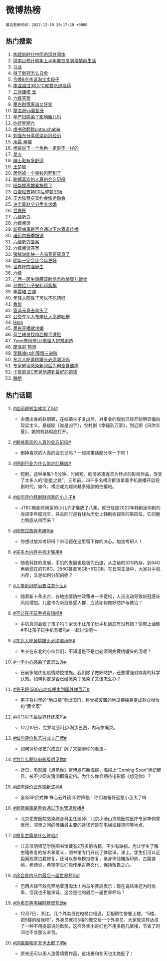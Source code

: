 # 微博热榜

`最后更新时间：2022-12-10 20:17:20 +0800`

## 热门搜索

1. [构建新时代中阿命运共同体](https://m.weibo.cn/search?containerid=100103type%3D1%26t%3D10%26q%3D%23%E6%9E%84%E5%BB%BA%E6%96%B0%E6%97%B6%E4%BB%A3%E4%B8%AD%E9%98%BF%E5%91%BD%E8%BF%90%E5%85%B1%E5%90%8C%E4%BD%93%23&stream_entry_id=51&isnewpage=1&extparam=seat%3D1%26c_type%3D51%26filter_type%3Drealtimehot%26cate%3D10103%26dgr%3D0%26pos%3D0%26display_time%3D1670674639%26pre_seqid%3D167067463910900424231&luicode=10000011&lfid=106003type%253D25%2526t%253D3%2526disable_hot%253D1%2526filter_type%253Drealtimehot)
1. [钟南山预计明年上半年能恢复到疫情前生活](https://m.weibo.cn/search?containerid=100103type%3D1%26t%3D10%26q%3D%23%E9%92%9F%E5%8D%97%E5%B1%B1%E9%A2%84%E8%AE%A1%E6%98%8E%E5%B9%B4%E4%B8%8A%E5%8D%8A%E5%B9%B4%E8%83%BD%E6%81%A2%E5%A4%8D%E5%88%B0%E7%96%AB%E6%83%85%E5%89%8D%E7%94%9F%E6%B4%BB%23&stream_entry_id=31&isnewpage=1&extparam=seat%3D1%26c_type%3D31%26filter_type%3Drealtimehot%26cate%3D5001%26dgr%3D0%26lcate%3D5001%26pos%3D0%26q%3D%2523%25E9%2592%259F%25E5%258D%2597%25E5%25B1%25B1%25E9%25A2%2584%25E8%25AE%25A1%25E6%2598%258E%25E5%25B9%25B4%25E4%25B8%258A%25E5%258D%258A%25E5%25B9%25B4%25E8%2583%25BD%25E6%2581%25A2%25E5%25A4%258D%25E5%2588%25B0%25E7%2596%25AB%25E6%2583%2585%25E5%2589%258D%25E7%2594%259F%25E6%25B4%25BB%2523%26realpos%3D1%26flag%3D1%26band_rank%3D1%26display_time%3D1670674639%26pre_seqid%3D167067463910900424231&luicode=10000011&lfid=106003type%253D25%2526t%253D3%2526disable_hot%253D1%2526filter_type%253Drealtimehot)
1. [马龙](https://m.weibo.cn/search?containerid=100103type%3D1%26t%3D10%26q%3D%E9%A9%AC%E9%BE%99&stream_entry_id=31&isnewpage=1&extparam=seat%3D1%26c_type%3D31%26filter_type%3Drealtimehot%26cate%3D5001%26dgr%3D0%26lcate%3D5001%26pos%3D1%26q%3D%25E9%25A9%25AC%25E9%25BE%2599%26realpos%3D2%26flag%3D1%26band_rank%3D2%26display_time%3D1670674639%26pre_seqid%3D167067463910900424231&luicode=10000011&lfid=106003type%253D25%2526t%253D3%2526disable_hot%253D1%2526filter_type%253Drealtimehot)
1. [得了新冠怎么自愈](https://m.weibo.cn/search?containerid=100103type%3D1%26t%3D10%26q%3D%23%E5%BE%97%E4%BA%86%E6%96%B0%E5%86%A0%E6%80%8E%E4%B9%88%E8%87%AA%E6%84%88%23&stream_entry_id=31&isnewpage=1&extparam=seat%3D1%26c_type%3D31%26filter_type%3Drealtimehot%26cate%3D5001%26dgr%3D0%26lcate%3D5001%26pos%3D2%26q%3D%2523%25E5%25BE%2597%25E4%25BA%2586%25E6%2596%25B0%25E5%2586%25A0%25E6%2580%258E%25E4%25B9%2588%25E8%2587%25AA%25E6%2584%2588%2523%26realpos%3D3%26flag%3D0%26band_rank%3D3%26display_time%3D1670674639%26pre_seqid%3D167067463910900424231&luicode=10000011&lfid=106003type%253D25%2526t%253D3%2526disable_hot%253D1%2526filter_type%253Drealtimehot)
1. [今晚8点李诞淘宝卖段子](https://m.weibo.cn/search?containerid=100103type%3D1%26t%3D10%26q%3D%23%E4%BB%8A%E6%99%9A8%E7%82%B9%E6%9D%8E%E8%AF%9E%E6%B7%98%E5%AE%9D%E5%8D%96%E6%AE%B5%E5%AD%90%23&stream_entry_id=31&isnewpage=1&extparam=seat%3D1%26c_type%3D31%26filter_type%3Drealtimehot%26cate%3D5001%26lcate%3D5001%26pos%3D3%26topic_ad%3D1%26q%3D%2523%25E4%25BB%258A%25E6%2599%259A8%25E7%2582%25B9%25E6%259D%258E%25E8%25AF%259E%25E6%25B7%2598%25E5%25AE%259D%25E5%258D%2596%25E6%25AE%25B5%25E5%25AD%2590%2523%26dgr%3D0%26band_rank%3D4%26adid%3D174552%26display_time%3D1670674639%26pre_seqid%3D167067463910900424231&luicode=10000011&lfid=106003type%253D25%2526t%253D3%2526disable_hot%253D1%2526filter_type%253Drealtimehot)
1. [体温超过38.5℃就要吃退烧药](https://m.weibo.cn/search?containerid=100103type%3D1%26t%3D10%26q%3D%23%E4%BD%93%E6%B8%A9%E8%B6%85%E8%BF%8738.5%E2%84%83%E5%B0%B1%E8%A6%81%E5%90%83%E9%80%80%E7%83%A7%E8%8D%AF%23&stream_entry_id=31&isnewpage=1&extparam=seat%3D1%26c_type%3D31%26filter_type%3Drealtimehot%26cate%3D5001%26dgr%3D0%26lcate%3D5001%26pos%3D4%26q%3D%2523%25E4%25BD%2593%25E6%25B8%25A9%25E8%25B6%2585%25E8%25BF%258738.5%25E2%2584%2583%25E5%25B0%25B1%25E8%25A6%2581%25E5%2590%2583%25E9%2580%2580%25E7%2583%25A7%25E8%258D%25AF%2523%26realpos%3D4%26flag%3D2%26band_rank%3D4%26display_time%3D1670674639%26pre_seqid%3D167067463910900424231&luicode=10000011&lfid=106003type%253D25%2526t%253D3%2526disable_hot%253D1%2526filter_type%253Drealtimehot)
1. [三体建模 丑](https://m.weibo.cn/search?containerid=100103type%3D1%26t%3D10%26q%3D%E4%B8%89%E4%BD%93%E5%BB%BA%E6%A8%A1+%E4%B8%91&stream_entry_id=31&isnewpage=1&extparam=seat%3D1%26c_type%3D31%26filter_type%3Drealtimehot%26cate%3D5001%26dgr%3D0%26lcate%3D5001%26pos%3D5%26q%3D%25E4%25B8%2589%25E4%25BD%2593%25E5%25BB%25BA%25E6%25A8%25A1%2520%25E4%25B8%2591%26realpos%3D5%26flag%3D2%26band_rank%3D5%26display_time%3D1670674639%26pre_seqid%3D167067463910900424231&luicode=10000011&lfid=106003type%253D25%2526t%253D3%2526disable_hot%253D1%2526filter_type%253Drealtimehot)
1. [六级答案](https://m.weibo.cn/search?containerid=100103type%3D1%26t%3D10%26q%3D%23%E5%85%AD%E7%BA%A7%E7%AD%94%E6%A1%88%23&stream_entry_id=31&isnewpage=1&extparam=seat%3D1%26c_type%3D31%26filter_type%3Drealtimehot%26cate%3D5001%26dgr%3D0%26lcate%3D5001%26pos%3D6%26q%3D%2523%25E5%2585%25AD%25E7%25BA%25A7%25E7%25AD%2594%25E6%25A1%2588%2523%26realpos%3D6%26flag%3D0%26band_rank%3D6%26display_time%3D1670674639%26pre_seqid%3D167067463910900424231&luicode=10000011&lfid=106003type%253D25%2526t%253D3%2526disable_hot%253D1%2526filter_type%253Drealtimehot)
1. [墨白剧情离谱又好笑](https://m.weibo.cn/search?containerid=100103type%3D1%26t%3D10%26q%3D%23%E5%A2%A8%E7%99%BD%E5%89%A7%E6%83%85%E7%A6%BB%E8%B0%B1%E5%8F%88%E5%A5%BD%E7%AC%91%23&stream_entry_id=31&isnewpage=1&extparam=seat%3D1%26c_type%3D31%26filter_type%3Drealtimehot%26cate%3D5001%26lcate%3D5001%26pos%3D7%26q%3D%2523%25E5%25A2%25A8%25E7%2599%25BD%25E5%2589%25A7%25E6%2583%2585%25E7%25A6%25BB%25E8%25B0%25B1%25E5%258F%2588%25E5%25A5%25BD%25E7%25AC%2591%2523%26dgr%3D0%26band_rank%3D7%26adid%3D174661%26display_time%3D1670674639%26pre_seqid%3D167067463910900424231&luicode=10000011&lfid=106003type%253D25%2526t%253D3%2526disable_hot%253D1%2526filter_type%253Drealtimehot)
1. [摩洛哥vs葡萄牙](https://m.weibo.cn/search?containerid=100103type%3D1%26t%3D10%26q%3D%23%E6%91%A9%E6%B4%9B%E5%93%A5vs%E8%91%A1%E8%90%84%E7%89%99%23&stream_entry_id=31&isnewpage=1&extparam=seat%3D1%26c_type%3D31%26filter_type%3Drealtimehot%26cate%3D5001%26dgr%3D0%26lcate%3D5001%26pos%3D8%26q%3D%2523%25E6%2591%25A9%25E6%25B4%259B%25E5%2593%25A5vs%25E8%2591%25A1%25E8%2590%2584%25E7%2589%2599%2523%26realpos%3D7%26flag%3D0%26band_rank%3D7%26display_time%3D1670674639%26pre_seqid%3D167067463910900424231&luicode=10000011&lfid=106003type%253D25%2526t%253D3%2526disable_hot%253D1%2526filter_type%253Drealtimehot)
1. [孕产妇感染了影响胎儿吗](https://m.weibo.cn/search?containerid=100103type%3D1%26t%3D10%26q%3D%23%E5%AD%95%E4%BA%A7%E5%A6%87%E6%84%9F%E6%9F%93%E4%BA%86%E5%BD%B1%E5%93%8D%E8%83%8E%E5%84%BF%E5%90%97%23&stream_entry_id=31&isnewpage=1&extparam=seat%3D1%26c_type%3D31%26filter_type%3Drealtimehot%26cate%3D5001%26dgr%3D0%26lcate%3D5001%26pos%3D9%26q%3D%2523%25E5%25AD%2595%25E4%25BA%25A7%25E5%25A6%2587%25E6%2584%259F%25E6%259F%2593%25E4%25BA%2586%25E5%25BD%25B1%25E5%2593%258D%25E8%2583%258E%25E5%2584%25BF%25E5%2590%2597%2523%26realpos%3D8%26flag%3D0%26band_rank%3D8%26display_time%3D1670674639%26pre_seqid%3D167067463910900424231&luicode=10000011&lfid=106003type%253D25%2526t%253D3%2526disable_hot%253D1%2526filter_type%253Drealtimehot)
1. [你好星期六](https://m.weibo.cn/search?containerid=100103type%3D1%26t%3D10%26q%3D%E4%BD%A0%E5%A5%BD%E6%98%9F%E6%9C%9F%E5%85%AD&stream_entry_id=31&isnewpage=1&extparam=seat%3D1%26c_type%3D31%26filter_type%3Drealtimehot%26cate%3D5001%26dgr%3D0%26lcate%3D5001%26pos%3D10%26q%3D%25E4%25BD%25A0%25E5%25A5%25BD%25E6%2598%259F%25E6%259C%259F%25E5%2585%25AD%26realpos%3D9%26flag%3D1%26band_rank%3D9%26display_time%3D1670674639%26pre_seqid%3D167067463910900424231&luicode=10000011&lfid=106003type%253D25%2526t%253D3%2526disable_hot%253D1%2526filter_type%253Drealtimehot)
1. [虞书欣翻跳untouchable](https://m.weibo.cn/search?containerid=100103type%3D1%26t%3D10%26q%3D%23%E8%99%9E%E4%B9%A6%E6%AC%A3%E7%BF%BB%E8%B7%B3untouchable%23&stream_entry_id=31&isnewpage=1&extparam=seat%3D1%26c_type%3D31%26filter_type%3Drealtimehot%26cate%3D5001%26dgr%3D0%26lcate%3D5001%26pos%3D11%26q%3D%2523%25E8%2599%259E%25E4%25B9%25A6%25E6%25AC%25A3%25E7%25BF%25BB%25E8%25B7%25B3untouchable%2523%26realpos%3D10%26flag%3D1%26band_rank%3D10%26display_time%3D1670674639%26pre_seqid%3D167067463910900424231&luicode=10000011&lfid=106003type%253D25%2526t%253D3%2526disable_hot%253D1%2526filter_type%253Drealtimehot)
1. [刘强东分享感染新冠经历](https://m.weibo.cn/search?containerid=100103type%3D1%26t%3D10%26q%3D%23%E5%88%98%E5%BC%BA%E4%B8%9C%E5%88%86%E4%BA%AB%E6%84%9F%E6%9F%93%E6%96%B0%E5%86%A0%E7%BB%8F%E5%8E%86%23&stream_entry_id=31&isnewpage=1&extparam=seat%3D1%26c_type%3D31%26filter_type%3Drealtimehot%26cate%3D5001%26dgr%3D0%26lcate%3D5001%26pos%3D12%26q%3D%2523%25E5%2588%2598%25E5%25BC%25BA%25E4%25B8%259C%25E5%2588%2586%25E4%25BA%25AB%25E6%2584%259F%25E6%259F%2593%25E6%2596%25B0%25E5%2586%25A0%25E7%25BB%258F%25E5%258E%2586%2523%26realpos%3D11%26flag%3D2%26band_rank%3D11%26display_time%3D1670674639%26pre_seqid%3D167067463910900424231&luicode=10000011&lfid=106003type%253D25%2526t%253D3%2526disable_hot%253D1%2526filter_type%253Drealtimehot)
1. [余霜 黑裙](https://m.weibo.cn/search?containerid=100103type%3D1%26t%3D10%26q%3D%E4%BD%99%E9%9C%9C+%E9%BB%91%E8%A3%99&stream_entry_id=31&isnewpage=1&extparam=seat%3D1%26c_type%3D31%26filter_type%3Drealtimehot%26cate%3D5001%26dgr%3D0%26lcate%3D5001%26pos%3D13%26q%3D%25E4%25BD%2599%25E9%259C%259C%2520%25E9%25BB%2591%25E8%25A3%2599%26realpos%3D12%26flag%3D1%26band_rank%3D12%26display_time%3D1670674639%26pre_seqid%3D167067463910900424231&luicode=10000011&lfid=106003type%253D25%2526t%253D3%2526disable_hot%253D1%2526filter_type%253Drealtimehot)
1. [杨幂说下一个角色一定是不一样的](https://m.weibo.cn/search?containerid=100103type%3D1%26t%3D10%26q%3D%23%E6%9D%A8%E5%B9%82%E8%AF%B4%E4%B8%8B%E4%B8%80%E4%B8%AA%E8%A7%92%E8%89%B2%E4%B8%80%E5%AE%9A%E6%98%AF%E4%B8%8D%E4%B8%80%E6%A0%B7%E7%9A%84%23&stream_entry_id=31&isnewpage=1&extparam=seat%3D1%26c_type%3D31%26filter_type%3Drealtimehot%26cate%3D5001%26dgr%3D0%26lcate%3D5001%26pos%3D14%26q%3D%2523%25E6%259D%25A8%25E5%25B9%2582%25E8%25AF%25B4%25E4%25B8%258B%25E4%25B8%2580%25E4%25B8%25AA%25E8%25A7%2592%25E8%2589%25B2%25E4%25B8%2580%25E5%25AE%259A%25E6%2598%25AF%25E4%25B8%258D%25E4%25B8%2580%25E6%25A0%25B7%25E7%259A%2584%2523%26realpos%3D13%26flag%3D1%26band_rank%3D13%26display_time%3D1670674639%26pre_seqid%3D167067463910900424231&luicode=10000011&lfid=106003type%253D25%2526t%253D3%2526disable_hot%253D1%2526filter_type%253Drealtimehot)
1. [星火](https://m.weibo.cn/search?containerid=100103type%3D1%26t%3D10%26q%3D%E6%98%9F%E7%81%AB&stream_entry_id=31&isnewpage=1&extparam=seat%3D1%26c_type%3D31%26filter_type%3Drealtimehot%26cate%3D5001%26dgr%3D0%26lcate%3D5001%26pos%3D15%26q%3D%25E6%2598%259F%25E7%2581%25AB%26realpos%3D14%26flag%3D1%26band_rank%3D14%26display_time%3D1670674639%26pre_seqid%3D167067463910900424231&luicode=10000011&lfid=106003type%253D25%2526t%253D3%2526disable_hot%253D1%2526filter_type%253Drealtimehot)
1. [绅士鞋有多舒适](https://m.weibo.cn/search?containerid=100103type%3D1%26t%3D10%26q%3D%23%E7%BB%85%E5%A3%AB%E9%9E%8B%E6%9C%89%E5%A4%9A%E8%88%92%E9%80%82%23&stream_entry_id=31&isnewpage=1&extparam=seat%3D1%26c_type%3D31%26filter_type%3Drealtimehot%26cate%3D5001%26dgr%3D0%26lcate%3D5001%26pos%3D16%26q%3D%2523%25E7%25BB%2585%25E5%25A3%25AB%25E9%259E%258B%25E6%259C%2589%25E5%25A4%259A%25E8%2588%2592%25E9%2580%2582%2523%26realpos%3D15%26flag%3D0%26band_rank%3D15%26adid%3D174702%26display_time%3D1670674639%26pre_seqid%3D167067463910900424231&luicode=10000011&lfid=106003type%253D25%2526t%253D3%2526disable_hot%253D1%2526filter_type%253Drealtimehot)
1. [王楚钦](https://m.weibo.cn/search?containerid=100103type%3D1%26t%3D10%26q%3D%E7%8E%8B%E6%A5%9A%E9%92%A6&stream_entry_id=31&isnewpage=1&extparam=seat%3D1%26c_type%3D31%26filter_type%3Drealtimehot%26cate%3D5001%26dgr%3D0%26lcate%3D5001%26pos%3D17%26q%3D%25E7%258E%258B%25E6%25A5%259A%25E9%2592%25A6%26realpos%3D16%26flag%3D1%26band_rank%3D16%26display_time%3D1670674639%26pre_seqid%3D167067463910900424231&luicode=10000011&lfid=106003type%253D25%2526t%253D3%2526disable_hot%253D1%2526filter_type%253Drealtimehot)
1. [居然被一个零钱包吓到了](https://m.weibo.cn/search?containerid=100103type%3D1%26t%3D10%26q%3D%23%E5%B1%85%E7%84%B6%E8%A2%AB%E4%B8%80%E4%B8%AA%E9%9B%B6%E9%92%B1%E5%8C%85%E5%90%93%E5%88%B0%E4%BA%86%23&stream_entry_id=31&isnewpage=1&extparam=seat%3D1%26c_type%3D31%26filter_type%3Drealtimehot%26cate%3D5001%26dgr%3D0%26lcate%3D5001%26pos%3D18%26q%3D%2523%25E5%25B1%2585%25E7%2584%25B6%25E8%25A2%25AB%25E4%25B8%2580%25E4%25B8%25AA%25E9%259B%25B6%25E9%2592%25B1%25E5%258C%2585%25E5%2590%2593%25E5%2588%25B0%25E4%25BA%2586%2523%26realpos%3D17%26flag%3D1%26band_rank%3D17%26display_time%3D1670674639%26pre_seqid%3D167067463910900424231&luicode=10000011&lfid=106003type%253D25%2526t%253D3%2526disable_hot%253D1%2526filter_type%253Drealtimehot)
1. [删掉喜欢的人真的会忘记吗](https://m.weibo.cn/search?containerid=100103type%3D1%26t%3D10%26q%3D%23%E5%88%A0%E6%8E%89%E5%96%9C%E6%AC%A2%E7%9A%84%E4%BA%BA%E7%9C%9F%E7%9A%84%E4%BC%9A%E5%BF%98%E8%AE%B0%E5%90%97%23&stream_entry_id=31&isnewpage=1&extparam=seat%3D1%26c_type%3D31%26filter_type%3Drealtimehot%26cate%3D5001%26dgr%3D0%26lcate%3D5001%26pos%3D19%26q%3D%2523%25E5%2588%25A0%25E6%258E%2589%25E5%2596%259C%25E6%25AC%25A2%25E7%259A%2584%25E4%25BA%25BA%25E7%259C%259F%25E7%259A%2584%25E4%25BC%259A%25E5%25BF%2598%25E8%25AE%25B0%25E5%2590%2597%2523%26realpos%3D18%26flag%3D0%26band_rank%3D18%26display_time%3D1670674639%26pre_seqid%3D167067463910900424231&luicode=10000011&lfid=106003type%253D25%2526t%253D3%2526disable_hot%253D1%2526filter_type%253Drealtimehot)
1. [阳华提离婚秦施慌了](https://m.weibo.cn/search?containerid=100103type%3D1%26t%3D10%26q%3D%23%E9%98%B3%E5%8D%8E%E6%8F%90%E7%A6%BB%E5%A9%9A%E7%A7%A6%E6%96%BD%E6%85%8C%E4%BA%86%23&stream_entry_id=31&isnewpage=1&extparam=seat%3D1%26c_type%3D31%26filter_type%3Drealtimehot%26cate%3D5001%26dgr%3D0%26lcate%3D5001%26pos%3D20%26q%3D%2523%25E9%2598%25B3%25E5%258D%258E%25E6%258F%2590%25E7%25A6%25BB%25E5%25A9%259A%25E7%25A7%25A6%25E6%2596%25BD%25E6%2585%258C%25E4%25BA%2586%2523%26realpos%3D19%26flag%3D1%26band_rank%3D19%26display_time%3D1670674639%26pre_seqid%3D167067463910900424231&luicode=10000011&lfid=106003type%253D25%2526t%253D3%2526disable_hot%253D1%2526filter_type%253Drealtimehot)
1. [白岩松支持00后整顿职场](https://m.weibo.cn/search?containerid=100103type%3D1%26t%3D10%26q%3D%23%E7%99%BD%E5%B2%A9%E6%9D%BE%E6%94%AF%E6%8C%8100%E5%90%8E%E6%95%B4%E9%A1%BF%E8%81%8C%E5%9C%BA%23&stream_entry_id=31&isnewpage=1&extparam=seat%3D1%26c_type%3D31%26filter_type%3Drealtimehot%26cate%3D5001%26dgr%3D0%26lcate%3D5001%26pos%3D21%26q%3D%2523%25E7%2599%25BD%25E5%25B2%25A9%25E6%259D%25BE%25E6%2594%25AF%25E6%258C%258100%25E5%2590%258E%25E6%2595%25B4%25E9%25A1%25BF%25E8%2581%258C%25E5%259C%25BA%2523%26realpos%3D20%26flag%3D1%26band_rank%3D20%26display_time%3D1670674639%26pre_seqid%3D167067463910900424231&luicode=10000011&lfid=106003type%253D25%2526t%253D3%2526disable_hot%253D1%2526filter_type%253Drealtimehot)
1. [王大陆蔡卓宜约会像运动会](https://m.weibo.cn/search?containerid=100103type%3D1%26t%3D10%26q%3D%23%E7%8E%8B%E5%A4%A7%E9%99%86%E8%94%A1%E5%8D%93%E5%AE%9C%E7%BA%A6%E4%BC%9A%E5%83%8F%E8%BF%90%E5%8A%A8%E4%BC%9A%23&stream_entry_id=31&isnewpage=1&extparam=seat%3D1%26c_type%3D31%26filter_type%3Drealtimehot%26cate%3D5001%26dgr%3D0%26lcate%3D5001%26pos%3D22%26q%3D%2523%25E7%258E%258B%25E5%25A4%25A7%25E9%2599%2586%25E8%2594%25A1%25E5%258D%2593%25E5%25AE%259C%25E7%25BA%25A6%25E4%25BC%259A%25E5%2583%258F%25E8%25BF%2590%25E5%258A%25A8%25E4%25BC%259A%2523%26realpos%3D21%26flag%3D0%26band_rank%3D21%26display_time%3D1670674639%26pre_seqid%3D167067463910900424231&luicode=10000011&lfid=106003type%253D25%2526t%253D3%2526disable_hot%253D1%2526filter_type%253Drealtimehot)
1. [许半夏赵垒分手变求婚](https://m.weibo.cn/search?containerid=100103type%3D1%26t%3D10%26q%3D%23%E8%AE%B8%E5%8D%8A%E5%A4%8F%E8%B5%B5%E5%9E%92%E5%88%86%E6%89%8B%E5%8F%98%E6%B1%82%E5%A9%9A%23&stream_entry_id=31&isnewpage=1&extparam=seat%3D1%26c_type%3D31%26filter_type%3Drealtimehot%26cate%3D5001%26dgr%3D0%26lcate%3D5001%26pos%3D23%26q%3D%2523%25E8%25AE%25B8%25E5%258D%258A%25E5%25A4%258F%25E8%25B5%25B5%25E5%259E%2592%25E5%2588%2586%25E6%2589%258B%25E5%258F%2598%25E6%25B1%2582%25E5%25A9%259A%2523%26realpos%3D22%26flag%3D0%26band_rank%3D22%26display_time%3D1670674639%26pre_seqid%3D167067463910900424231&luicode=10000011&lfid=106003type%253D25%2526t%253D3%2526disable_hot%253D1%2526filter_type%253Drealtimehot)
1. [世界杯](https://m.weibo.cn/search?containerid=100103type%3D1%26t%3D10%26q%3D%E4%B8%96%E7%95%8C%E6%9D%AF&stream_entry_id=31&isnewpage=1&extparam=seat%3D1%26c_type%3D31%26filter_type%3Drealtimehot%26cate%3D5001%26dgr%3D0%26lcate%3D5001%26pos%3D24%26q%3D%25E4%25B8%2596%25E7%2595%258C%25E6%259D%25AF%26realpos%3D23%26flag%3D1%26band_rank%3D23%26display_time%3D1670674639%26pre_seqid%3D167067463910900424231&luicode=10000011&lfid=106003type%253D25%2526t%253D3%2526disable_hot%253D1%2526filter_type%253Drealtimehot)
1. [六级听力](https://m.weibo.cn/search?containerid=100103type%3D1%26t%3D10%26q%3D%E5%85%AD%E7%BA%A7%E5%90%AC%E5%8A%9B&stream_entry_id=31&isnewpage=1&extparam=seat%3D1%26c_type%3D31%26filter_type%3Drealtimehot%26cate%3D5001%26dgr%3D0%26lcate%3D5001%26pos%3D25%26q%3D%25E5%2585%25AD%25E7%25BA%25A7%25E5%2590%25AC%25E5%258A%259B%26realpos%3D24%26flag%3D0%26band_rank%3D24%26display_time%3D1670674639%26pre_seqid%3D167067463910900424231&luicode=10000011&lfid=106003type%253D25%2526t%253D3%2526disable_hot%253D1%2526filter_type%253Drealtimehot)
1. [六级阅读](https://m.weibo.cn/search?containerid=100103type%3D1%26t%3D10%26q%3D%E5%85%AD%E7%BA%A7%E9%98%85%E8%AF%BB&stream_entry_id=31&isnewpage=1&extparam=seat%3D1%26c_type%3D31%26filter_type%3Drealtimehot%26cate%3D5001%26dgr%3D0%26lcate%3D5001%26pos%3D26%26q%3D%25E5%2585%25AD%25E7%25BA%25A7%25E9%2598%2585%25E8%25AF%25BB%26realpos%3D25%26flag%3D0%26band_rank%3D25%26display_time%3D1670674639%26pre_seqid%3D167067463910900424231&luicode=10000011&lfid=106003type%253D25%2526t%253D3%2526disable_hot%253D1%2526filter_type%253Drealtimehot)
1. [新冠病毒是否会通过下水管道传播](https://m.weibo.cn/search?containerid=100103type%3D1%26t%3D10%26q%3D%23%E6%96%B0%E5%86%A0%E7%97%85%E6%AF%92%E6%98%AF%E5%90%A6%E4%BC%9A%E9%80%9A%E8%BF%87%E4%B8%8B%E6%B0%B4%E7%AE%A1%E9%81%93%E4%BC%A0%E6%92%AD%23&stream_entry_id=31&isnewpage=1&extparam=seat%3D1%26c_type%3D31%26filter_type%3Drealtimehot%26cate%3D5001%26dgr%3D0%26lcate%3D5001%26pos%3D27%26q%3D%2523%25E6%2596%25B0%25E5%2586%25A0%25E7%2597%2585%25E6%25AF%2592%25E6%2598%25AF%25E5%2590%25A6%25E4%25BC%259A%25E9%2580%259A%25E8%25BF%2587%25E4%25B8%258B%25E6%25B0%25B4%25E7%25AE%25A1%25E9%2581%2593%25E4%25BC%25A0%25E6%2592%25AD%2523%26realpos%3D26%26flag%3D1%26band_rank%3D26%26display_time%3D1670674639%26pre_seqid%3D167067463910900424231&luicode=10000011&lfid=106003type%253D25%2526t%253D3%2526disable_hot%253D1%2526filter_type%253Drealtimehot)
1. [诺伊尔赛季报销](https://m.weibo.cn/search?containerid=100103type%3D1%26t%3D10%26q%3D%23%E8%AF%BA%E4%BC%8A%E5%B0%94%E8%B5%9B%E5%AD%A3%E6%8A%A5%E9%94%80%23&stream_entry_id=31&isnewpage=1&extparam=seat%3D1%26c_type%3D31%26filter_type%3Drealtimehot%26cate%3D5001%26dgr%3D0%26lcate%3D5001%26pos%3D28%26q%3D%2523%25E8%25AF%25BA%25E4%25BC%258A%25E5%25B0%2594%25E8%25B5%259B%25E5%25AD%25A3%25E6%258A%25A5%25E9%2594%2580%2523%26realpos%3D27%26flag%3D1%26band_rank%3D27%26display_time%3D1670674639%26pre_seqid%3D167067463910900424231&luicode=10000011&lfid=106003type%253D25%2526t%253D3%2526disable_hot%253D1%2526filter_type%253Drealtimehot)
1. [六级听力答案](https://m.weibo.cn/search?containerid=100103type%3D1%26t%3D10%26q%3D%E5%85%AD%E7%BA%A7%E5%90%AC%E5%8A%9B%E7%AD%94%E6%A1%88&stream_entry_id=31&isnewpage=1&extparam=seat%3D1%26c_type%3D31%26filter_type%3Drealtimehot%26cate%3D5001%26dgr%3D0%26lcate%3D5001%26pos%3D29%26q%3D%25E5%2585%25AD%25E7%25BA%25A7%25E5%2590%25AC%25E5%258A%259B%25E7%25AD%2594%25E6%25A1%2588%26realpos%3D28%26flag%3D1%26band_rank%3D28%26display_time%3D1670674639%26pre_seqid%3D167067463910900424231&luicode=10000011&lfid=106003type%253D25%2526t%253D3%2526disable_hot%253D1%2526filter_type%253Drealtimehot)
1. [六级阅读答案](https://m.weibo.cn/search?containerid=100103type%3D1%26t%3D10%26q%3D%E5%85%AD%E7%BA%A7%E9%98%85%E8%AF%BB%E7%AD%94%E6%A1%88&stream_entry_id=31&isnewpage=1&extparam=seat%3D1%26c_type%3D31%26filter_type%3Drealtimehot%26cate%3D5001%26dgr%3D0%26lcate%3D5001%26pos%3D30%26q%3D%25E5%2585%25AD%25E7%25BA%25A7%25E9%2598%2585%25E8%25AF%25BB%25E7%25AD%2594%25E6%25A1%2588%26realpos%3D29%26flag%3D0%26band_rank%3D29%26display_time%3D1670674639%26pre_seqid%3D167067463910900424231&luicode=10000011&lfid=106003type%253D25%2526t%253D3%2526disable_hot%253D1%2526filter_type%253Drealtimehot)
1. [猪猪说能快一点吗我要窒息了](https://m.weibo.cn/search?containerid=100103type%3D1%26t%3D10%26q%3D%23%E7%8C%AA%E7%8C%AA%E8%AF%B4%E8%83%BD%E5%BF%AB%E4%B8%80%E7%82%B9%E5%90%97%E6%88%91%E8%A6%81%E7%AA%92%E6%81%AF%E4%BA%86%23&stream_entry_id=31&isnewpage=1&extparam=seat%3D1%26c_type%3D31%26filter_type%3Drealtimehot%26cate%3D5001%26dgr%3D0%26lcate%3D5001%26pos%3D31%26q%3D%2523%25E7%258C%25AA%25E7%258C%25AA%25E8%25AF%25B4%25E8%2583%25BD%25E5%25BF%25AB%25E4%25B8%2580%25E7%2582%25B9%25E5%2590%2597%25E6%2588%2591%25E8%25A6%2581%25E7%25AA%2592%25E6%2581%25AF%25E4%25BA%2586%2523%26realpos%3D30%26flag%3D0%26band_rank%3D30%26display_time%3D1670674639%26pre_seqid%3D167067463910900424231&luicode=10000011&lfid=106003type%253D25%2526t%253D3%2526disable_hot%253D1%2526filter_type%253Drealtimehot)
1. [明年一定会比今年更好](https://m.weibo.cn/search?containerid=100103type%3D1%26t%3D10%26q%3D%E6%98%8E%E5%B9%B4%E4%B8%80%E5%AE%9A%E4%BC%9A%E6%AF%94%E4%BB%8A%E5%B9%B4%E6%9B%B4%E5%A5%BD&stream_entry_id=31&isnewpage=1&extparam=seat%3D1%26c_type%3D31%26filter_type%3Drealtimehot%26cate%3D5001%26dgr%3D0%26lcate%3D5001%26pos%3D32%26q%3D%25E6%2598%258E%25E5%25B9%25B4%25E4%25B8%2580%25E5%25AE%259A%25E4%25BC%259A%25E6%25AF%2594%25E4%25BB%258A%25E5%25B9%25B4%25E6%259B%25B4%25E5%25A5%25BD%26realpos%3D31%26flag%3D1%26band_rank%3D31%26display_time%3D1670674639%26pre_seqid%3D167067463910900424231&luicode=10000011&lfid=106003type%253D25%2526t%253D3%2526disable_hot%253D1%2526filter_type%253Drealtimehot)
1. [世界杯四强诞生](https://m.weibo.cn/search?containerid=100103type%3D1%26t%3D10%26q%3D%23%E4%B8%96%E7%95%8C%E6%9D%AF%E5%9B%9B%E5%BC%BA%E8%AF%9E%E7%94%9F%23&stream_entry_id=31&isnewpage=1&extparam=seat%3D1%26c_type%3D31%26filter_type%3Drealtimehot%26cate%3D5001%26dgr%3D0%26lcate%3D5001%26pos%3D33%26q%3D%2523%25E4%25B8%2596%25E7%2595%258C%25E6%259D%25AF%25E5%259B%259B%25E5%25BC%25BA%25E8%25AF%259E%25E7%2594%259F%2523%26realpos%3D32%26flag%3D0%26band_rank%3D32%26display_time%3D1670674639%26pre_seqid%3D167067463910900424231&luicode=10000011&lfid=106003type%253D25%2526t%253D3%2526disable_hot%253D1%2526filter_type%253Drealtimehot)
1. [六级](https://m.weibo.cn/search?containerid=100103type%3D1%26t%3D10%26q%3D%23%E5%85%AD%E7%BA%A7%23&stream_entry_id=31&isnewpage=1&extparam=seat%3D1%26c_type%3D31%26filter_type%3Drealtimehot%26cate%3D5001%26dgr%3D0%26lcate%3D5001%26pos%3D34%26q%3D%2523%25E5%2585%25AD%25E7%25BA%25A7%2523%26realpos%3D33%26flag%3D0%26band_rank%3D33%26display_time%3D1670674639%26pre_seqid%3D167067463910900424231&luicode=10000011&lfid=106003type%253D25%2526t%253D3%2526disable_hot%253D1%2526filter_type%253Drealtimehot)
1. [广西一医生隐瞒双胎信息欲偷婴儿贩卖](https://m.weibo.cn/search?containerid=100103type%3D1%26t%3D10%26q%3D%23%E5%B9%BF%E8%A5%BF%E4%B8%80%E5%8C%BB%E7%94%9F%E9%9A%90%E7%9E%92%E5%8F%8C%E8%83%8E%E4%BF%A1%E6%81%AF%E6%AC%B2%E5%81%B7%E5%A9%B4%E5%84%BF%E8%B4%A9%E5%8D%96%23&stream_entry_id=31&isnewpage=1&extparam=seat%3D1%26c_type%3D31%26filter_type%3Drealtimehot%26cate%3D5001%26dgr%3D0%26lcate%3D5001%26pos%3D35%26q%3D%2523%25E5%25B9%25BF%25E8%25A5%25BF%25E4%25B8%2580%25E5%258C%25BB%25E7%2594%259F%25E9%259A%2590%25E7%259E%2592%25E5%258F%258C%25E8%2583%258E%25E4%25BF%25A1%25E6%2581%25AF%25E6%25AC%25B2%25E5%2581%25B7%25E5%25A9%25B4%25E5%2584%25BF%25E8%25B4%25A9%25E5%258D%2596%2523%26realpos%3D34%26flag%3D0%26band_rank%3D34%26display_time%3D1670674639%26pre_seqid%3D167067463910900424231&luicode=10000011&lfid=106003type%253D25%2526t%253D3%2526disable_hot%253D1%2526filter_type%253Drealtimehot)
1. [孙悦给儿子安利邓紫棋](https://m.weibo.cn/search?containerid=100103type%3D1%26t%3D10%26q%3D%23%E5%AD%99%E6%82%A6%E7%BB%99%E5%84%BF%E5%AD%90%E5%AE%89%E5%88%A9%E9%82%93%E7%B4%AB%E6%A3%8B%23&stream_entry_id=31&isnewpage=1&extparam=seat%3D1%26c_type%3D31%26filter_type%3Drealtimehot%26cate%3D5001%26dgr%3D0%26lcate%3D5001%26pos%3D36%26q%3D%2523%25E5%25AD%2599%25E6%2582%25A6%25E7%25BB%2599%25E5%2584%25BF%25E5%25AD%2590%25E5%25AE%2589%25E5%2588%25A9%25E9%2582%2593%25E7%25B4%25AB%25E6%25A3%258B%2523%26realpos%3D35%26flag%3D1%26band_rank%3D35%26display_time%3D1670674639%26pre_seqid%3D167067463910900424231&luicode=10000011&lfid=106003type%253D25%2526t%253D3%2526disable_hot%253D1%2526filter_type%253Drealtimehot)
1. [毕雯珺 古装](https://m.weibo.cn/search?containerid=100103type%3D1%26t%3D10%26q%3D%E6%AF%95%E9%9B%AF%E7%8F%BA+%E5%8F%A4%E8%A3%85&stream_entry_id=31&isnewpage=1&extparam=seat%3D1%26c_type%3D31%26filter_type%3Drealtimehot%26cate%3D5001%26dgr%3D0%26lcate%3D5001%26pos%3D37%26q%3D%25E6%25AF%2595%25E9%259B%25AF%25E7%258F%25BA%2520%25E5%258F%25A4%25E8%25A3%2585%26realpos%3D36%26flag%3D1%26band_rank%3D36%26display_time%3D1670674639%26pre_seqid%3D167067463910900424231&luicode=10000011&lfid=106003type%253D25%2526t%253D3%2526disable_hot%253D1%2526filter_type%253Drealtimehot)
1. [年轻人阳性了可以不吃药吗](https://m.weibo.cn/search?containerid=100103type%3D1%26t%3D10%26q%3D%23%E5%B9%B4%E8%BD%BB%E4%BA%BA%E9%98%B3%E6%80%A7%E4%BA%86%E5%8F%AF%E4%BB%A5%E4%B8%8D%E5%90%83%E8%8D%AF%E5%90%97%23&stream_entry_id=31&isnewpage=1&extparam=seat%3D1%26c_type%3D31%26filter_type%3Drealtimehot%26cate%3D5001%26dgr%3D0%26lcate%3D5001%26pos%3D38%26q%3D%2523%25E5%25B9%25B4%25E8%25BD%25BB%25E4%25BA%25BA%25E9%2598%25B3%25E6%2580%25A7%25E4%25BA%2586%25E5%258F%25AF%25E4%25BB%25A5%25E4%25B8%258D%25E5%2590%2583%25E8%258D%25AF%25E5%2590%2597%2523%26realpos%3D37%26flag%3D0%26band_rank%3D37%26display_time%3D1670674639%26pre_seqid%3D167067463910900424231&luicode=10000011&lfid=106003type%253D25%2526t%253D3%2526disable_hot%253D1%2526filter_type%253Drealtimehot)
1. [鲁能](https://m.weibo.cn/search?containerid=100103type%3D1%26t%3D10%26q%3D%E9%B2%81%E8%83%BD&stream_entry_id=31&isnewpage=1&extparam=seat%3D1%26c_type%3D31%26filter_type%3Drealtimehot%26cate%3D5001%26dgr%3D0%26lcate%3D5001%26pos%3D39%26q%3D%25E9%25B2%2581%25E8%2583%25BD%26realpos%3D38%26flag%3D1%26band_rank%3D38%26display_time%3D1670674639%26pre_seqid%3D167067463910900424231&luicode=10000011&lfid=106003type%253D25%2526t%253D3%2526disable_hot%253D1%2526filter_type%253Drealtimehot)
1. [管泽元真去剃头了](https://m.weibo.cn/search?containerid=100103type%3D1%26t%3D10%26q%3D%23%E7%AE%A1%E6%B3%BD%E5%85%83%E7%9C%9F%E5%8E%BB%E5%89%83%E5%A4%B4%E4%BA%86%23&stream_entry_id=31&isnewpage=1&extparam=seat%3D1%26c_type%3D31%26filter_type%3Drealtimehot%26cate%3D5001%26dgr%3D0%26lcate%3D5001%26pos%3D40%26q%3D%2523%25E7%25AE%25A1%25E6%25B3%25BD%25E5%2585%2583%25E7%259C%259F%25E5%258E%25BB%25E5%2589%2583%25E5%25A4%25B4%25E4%25BA%2586%2523%26realpos%3D39%26flag%3D0%26band_rank%3D39%26display_time%3D1670674639%26pre_seqid%3D167067463910900424231&luicode=10000011&lfid=106003type%253D25%2526t%253D3%2526disable_hot%253D1%2526filter_type%253Drealtimehot)
1. [公交车军人专座比人高遭吐槽](https://m.weibo.cn/search?containerid=100103type%3D1%26t%3D10%26q%3D%23%E5%85%AC%E4%BA%A4%E8%BD%A6%E5%86%9B%E4%BA%BA%E4%B8%93%E5%BA%A7%E6%AF%94%E4%BA%BA%E9%AB%98%E9%81%AD%E5%90%90%E6%A7%BD%23&stream_entry_id=31&isnewpage=1&extparam=seat%3D1%26c_type%3D31%26filter_type%3Drealtimehot%26cate%3D5001%26dgr%3D0%26lcate%3D5001%26pos%3D41%26q%3D%2523%25E5%2585%25AC%25E4%25BA%25A4%25E8%25BD%25A6%25E5%2586%259B%25E4%25BA%25BA%25E4%25B8%2593%25E5%25BA%25A7%25E6%25AF%2594%25E4%25BA%25BA%25E9%25AB%2598%25E9%2581%25AD%25E5%2590%2590%25E6%25A7%25BD%2523%26realpos%3D40%26flag%3D0%26band_rank%3D40%26display_time%3D1670674639%26pre_seqid%3D167067463910900424231&luicode=10000011&lfid=106003type%253D25%2526t%253D3%2526disable_hot%253D1%2526filter_type%253Drealtimehot)
1. [Hero](https://m.weibo.cn/search?containerid=100103type%3D1%26t%3D10%26q%3DHero&stream_entry_id=31&isnewpage=1&extparam=seat%3D1%26c_type%3D31%26filter_type%3Drealtimehot%26cate%3D5001%26dgr%3D0%26lcate%3D5001%26pos%3D42%26q%3DHero%26realpos%3D41%26flag%3D1%26band_rank%3D41%26display_time%3D1670674639%26pre_seqid%3D167067463910900424231&luicode=10000011&lfid=106003type%253D25%2526t%253D3%2526disable_hot%253D1%2526filter_type%253Drealtimehot)
1. [墨白开播就求婚](https://m.weibo.cn/search?containerid=100103type%3D1%26t%3D10%26q%3D%23%E5%A2%A8%E7%99%BD%E5%BC%80%E6%92%AD%E5%B0%B1%E6%B1%82%E5%A9%9A%23&stream_entry_id=31&isnewpage=1&extparam=seat%3D1%26c_type%3D31%26filter_type%3Drealtimehot%26cate%3D5001%26dgr%3D0%26lcate%3D5001%26pos%3D43%26q%3D%2523%25E5%25A2%25A8%25E7%2599%25BD%25E5%25BC%2580%25E6%2592%25AD%25E5%25B0%25B1%25E6%25B1%2582%25E5%25A9%259A%2523%26realpos%3D42%26flag%3D1%26band_rank%3D42%26display_time%3D1670674639%26pre_seqid%3D167067463910900424231&luicode=10000011&lfid=106003type%253D25%2526t%253D3%2526disable_hot%253D1%2526filter_type%253Drealtimehot)
1. [荷兰球员找梅西握手遭拒](https://m.weibo.cn/search?containerid=100103type%3D1%26t%3D10%26q%3D%23%E8%8D%B7%E5%85%B0%E7%90%83%E5%91%98%E6%89%BE%E6%A2%85%E8%A5%BF%E6%8F%A1%E6%89%8B%E9%81%AD%E6%8B%92%23&stream_entry_id=31&isnewpage=1&extparam=seat%3D1%26c_type%3D31%26filter_type%3Drealtimehot%26cate%3D5001%26dgr%3D0%26lcate%3D5001%26pos%3D44%26q%3D%2523%25E8%258D%25B7%25E5%2585%25B0%25E7%2590%2583%25E5%2591%2598%25E6%2589%25BE%25E6%25A2%2585%25E8%25A5%25BF%25E6%258F%25A1%25E6%2589%258B%25E9%2581%25AD%25E6%258B%2592%2523%26realpos%3D43%26flag%3D0%26band_rank%3D43%26display_time%3D1670674639%26pre_seqid%3D167067463910900424231&luicode=10000011&lfid=106003type%253D25%2526t%253D3%2526disable_hot%253D1%2526filter_type%253Drealtimehot)
1. [Yoon宋雨琦Liz歌谣大祝祭剧透](https://m.weibo.cn/search?containerid=100103type%3D1%26t%3D10%26q%3D%23Yoon%E5%AE%8B%E9%9B%A8%E7%90%A6Liz%E6%AD%8C%E8%B0%A3%E5%A4%A7%E7%A5%9D%E7%A5%AD%E5%89%A7%E9%80%8F%23&stream_entry_id=31&isnewpage=1&extparam=seat%3D1%26c_type%3D31%26filter_type%3Drealtimehot%26cate%3D5001%26dgr%3D0%26lcate%3D5001%26pos%3D45%26q%3D%2523Yoon%25E5%25AE%258B%25E9%259B%25A8%25E7%2590%25A6Liz%25E6%25AD%258C%25E8%25B0%25A3%25E5%25A4%25A7%25E7%25A5%259D%25E7%25A5%25AD%25E5%2589%25A7%25E9%2580%258F%2523%26realpos%3D44%26flag%3D0%26band_rank%3D44%26display_time%3D1670674639%26pre_seqid%3D167067463910900424231&luicode=10000011&lfid=106003type%253D25%2526t%253D3%2526disable_hot%253D1%2526filter_type%253Drealtimehot)
1. [摩洛哥 预测](https://m.weibo.cn/search?containerid=100103type%3D1%26t%3D10%26q%3D%E6%91%A9%E6%B4%9B%E5%93%A5+%E9%A2%84%E6%B5%8B&stream_entry_id=31&isnewpage=1&extparam=seat%3D1%26c_type%3D31%26filter_type%3Drealtimehot%26cate%3D5001%26dgr%3D0%26lcate%3D5001%26pos%3D46%26q%3D%25E6%2591%25A9%25E6%25B4%259B%25E5%2593%25A5%2520%25E9%25A2%2584%25E6%25B5%258B%26realpos%3D45%26flag%3D0%26band_rank%3D45%26display_time%3D1670674639%26pre_seqid%3D167067463910900424231&luicode=10000011&lfid=106003type%253D25%2526t%253D3%2526disable_hot%253D1%2526filter_type%253Drealtimehot)
1. [吴磊嗑cp的表情三进阶](https://m.weibo.cn/search?containerid=100103type%3D1%26t%3D10%26q%3D%23%E5%90%B4%E7%A3%8A%E5%97%91cp%E7%9A%84%E8%A1%A8%E6%83%85%E4%B8%89%E8%BF%9B%E9%98%B6%23&stream_entry_id=31&isnewpage=1&extparam=seat%3D1%26c_type%3D31%26filter_type%3Drealtimehot%26cate%3D5001%26dgr%3D0%26lcate%3D5001%26pos%3D47%26q%3D%2523%25E5%2590%25B4%25E7%25A3%258A%25E5%2597%2591cp%25E7%259A%2584%25E8%25A1%25A8%25E6%2583%2585%25E4%25B8%2589%25E8%25BF%259B%25E9%2598%25B6%2523%26realpos%3D46%26flag%3D0%26band_rank%3D46%26display_time%3D1670674639%26pre_seqid%3D167067463910900424231&luicode=10000011&lfid=106003type%253D25%2526t%253D3%2526disable_hot%253D1%2526filter_type%253Drealtimehot)
1. [东北人吃黄桃罐头必须喝汤吗](https://m.weibo.cn/search?containerid=100103type%3D1%26t%3D10%26q%3D%23%E4%B8%9C%E5%8C%97%E4%BA%BA%E5%90%83%E9%BB%84%E6%A1%83%E7%BD%90%E5%A4%B4%E5%BF%85%E9%A1%BB%E5%96%9D%E6%B1%A4%E5%90%97%23&stream_entry_id=31&isnewpage=1&extparam=seat%3D1%26c_type%3D31%26filter_type%3Drealtimehot%26cate%3D5001%26dgr%3D0%26lcate%3D5001%26pos%3D48%26q%3D%2523%25E4%25B8%259C%25E5%258C%2597%25E4%25BA%25BA%25E5%2590%2583%25E9%25BB%2584%25E6%25A1%2583%25E7%25BD%2590%25E5%25A4%25B4%25E5%25BF%2585%25E9%25A1%25BB%25E5%2596%259D%25E6%25B1%25A4%25E5%2590%2597%2523%26realpos%3D47%26flag%3D1%26band_rank%3D47%26display_time%3D1670674639%26pre_seqid%3D167067463910900424231&luicode=10000011&lfid=106003type%253D25%2526t%253D3%2526disable_hot%253D1%2526filter_type%253Drealtimehot)
1. [专家解读感染新冠后为何全身酸痛](https://m.weibo.cn/search?containerid=100103type%3D1%26t%3D10%26q%3D%23%E4%B8%93%E5%AE%B6%E8%A7%A3%E8%AF%BB%E6%84%9F%E6%9F%93%E6%96%B0%E5%86%A0%E5%90%8E%E4%B8%BA%E4%BD%95%E5%85%A8%E8%BA%AB%E9%85%B8%E7%97%9B%23&stream_entry_id=31&isnewpage=1&extparam=seat%3D1%26c_type%3D31%26filter_type%3Drealtimehot%26cate%3D5001%26dgr%3D0%26lcate%3D5001%26pos%3D49%26q%3D%2523%25E4%25B8%2593%25E5%25AE%25B6%25E8%25A7%25A3%25E8%25AF%25BB%25E6%2584%259F%25E6%259F%2593%25E6%2596%25B0%25E5%2586%25A0%25E5%2590%258E%25E4%25B8%25BA%25E4%25BD%2595%25E5%2585%25A8%25E8%25BA%25AB%25E9%2585%25B8%25E7%2597%259B%2523%26realpos%3D48%26flag%3D1%26band_rank%3D48%26display_time%3D1670674639%26pre_seqid%3D167067463910900424231&luicode=10000011&lfid=106003type%253D25%2526t%253D3%2526disable_hot%253D1%2526filter_type%253Drealtimehot)
1. [卡瓦尼说C罗是他遇到最好的前锋](https://m.weibo.cn/search?containerid=100103type%3D1%26t%3D10%26q%3D%23%E5%8D%A1%E7%93%A6%E5%B0%BC%E8%AF%B4C%E7%BD%97%E6%98%AF%E4%BB%96%E9%81%87%E5%88%B0%E6%9C%80%E5%A5%BD%E7%9A%84%E5%89%8D%E9%94%8B%23&stream_entry_id=31&isnewpage=1&extparam=seat%3D1%26c_type%3D31%26filter_type%3Drealtimehot%26cate%3D5001%26dgr%3D0%26lcate%3D5001%26pos%3D50%26q%3D%2523%25E5%258D%25A1%25E7%2593%25A6%25E5%25B0%25BC%25E8%25AF%25B4C%25E7%25BD%2597%25E6%2598%25AF%25E4%25BB%2596%25E9%2581%2587%25E5%2588%25B0%25E6%259C%2580%25E5%25A5%25BD%25E7%259A%2584%25E5%2589%258D%25E9%2594%258B%2523%26realpos%3D49%26flag%3D1%26band_rank%3D49%26display_time%3D1670674639%26pre_seqid%3D167067463910900424231&luicode=10000011&lfid=106003type%253D25%2526t%253D3%2526disable_hot%253D1%2526filter_type%253Drealtimehot)
1. [魏桥](https://m.weibo.cn/search?containerid=100103type%3D1%26t%3D10%26q%3D%E9%AD%8F%E6%A1%A5&stream_entry_id=31&isnewpage=1&extparam=seat%3D1%26c_type%3D31%26filter_type%3Drealtimehot%26cate%3D5001%26dgr%3D0%26lcate%3D5001%26pos%3D51%26q%3D%25E9%25AD%258F%25E6%25A1%25A5%26realpos%3D50%26flag%3D1%26band_rank%3D50%26display_time%3D1670674639%26pre_seqid%3D167067463910900424231&luicode=10000011&lfid=106003type%253D25%2526t%253D3%2526disable_hot%253D1%2526filter_type%253Drealtimehot)

## 热门话题

1. [#赵丽颖转型成功了吗#](https://m.weibo.cn/search?containerid=231522type%3D1%26t%3D10%26q%3D%23%E8%B5%B5%E4%B8%BD%E9%A2%96%E8%BD%AC%E5%9E%8B%E6%88%90%E5%8A%9F%E4%BA%86%E5%90%97%23&stream_entry_id=128&isnewpage=1&extparam=seat%3D1%26c_type%3D128%26lcate%3D5004%26dgr%3D0%26cate%3D5004%26unitid%3D1670569922318%26pos%3D1-0-0%26display_time%3D1670674640%26pre_seqid%3D16706746401240455291388&luicode=10000011&lfid=231648_-_4)
    - 古偶出身的赵丽颖，在结婚生子复出后，对事业的规划已经开始明显偏向现实主义，悬疑剧《谁是凶手》，农村剧《幸福到万家》，到近期《风吹半夏》，她的戏路彻底打开。

1. [#删掉喜欢的人真的会忘记吗#](https://m.weibo.cn/search?containerid=231522type%3D1%26t%3D10%26q%3D%23%E5%88%A0%E6%8E%89%E5%96%9C%E6%AC%A2%E7%9A%84%E4%BA%BA%E7%9C%9F%E7%9A%84%E4%BC%9A%E5%BF%98%E8%AE%B0%E5%90%97%23&stream_entry_id=128&isnewpage=1&extparam=seat%3D1%26c_type%3D128%26lcate%3D5004%26dgr%3D0%26cate%3D5004%26unitid%3D1670665904585%26pos%3D1-0-1%26display_time%3D1670674640%26pre_seqid%3D16706746401240455291388&luicode=10000011&lfid=231648_-_4)
    - 删掉喜欢的人真的会忘记吗？一起来带话题分享一下吧！

1. [#短剧行业为什么能走红横店#](https://m.weibo.cn/search?containerid=231522type%3D1%26t%3D10%26q%3D%23%E7%9F%AD%E5%89%A7%E8%A1%8C%E4%B8%9A%E4%B8%BA%E4%BB%80%E4%B9%88%E8%83%BD%E8%B5%B0%E7%BA%A2%E6%A8%AA%E5%BA%97%23&stream_entry_id=128&isnewpage=1&extparam=seat%3D1%26c_type%3D128%26lcate%3D5004%26dgr%3D0%26cate%3D5004%26unitid%3D1670668890157%26pos%3D1-0-2%26display_time%3D1670674640%26pre_seqid%3D16706746401240455291388&luicode=10000011&lfid=231648_-_4)
    - 短剧，这种单集1-5分钟、时间短、剧情紧凑连贯为特点的影视作品，改变了太多人的“剧星之路”。三年前，四千多名横店群演拿着手机直播开启短剧时代。如今，横店成为越来越多短剧的拍摄地。

1. [#如何评价韩剧财阀家的小儿子#](https://m.weibo.cn/search?containerid=231522type%3D1%26t%3D10%26q%3D%23%E5%A6%82%E4%BD%95%E8%AF%84%E4%BB%B7%E9%9F%A9%E5%89%A7%E8%B4%A2%E9%98%80%E5%AE%B6%E7%9A%84%E5%B0%8F%E5%84%BF%E5%AD%90%23&stream_entry_id=128&isnewpage=1&extparam=seat%3D1%26c_type%3D128%26lcate%3D5004%26dgr%3D0%26cate%3D5004%26unitid%3D1670598444789%26pos%3D1-0-3%26display_time%3D1670674640%26pre_seqid%3D16706746401240455291388&luicode=10000011&lfid=231648_-_4)
    - JTBC韩剧财阀家的小儿子才播放了八集，就已经是2022年韩剧迷你剧的收视率年度冠军，并且同时是有线台历史上韩剧收视率的第四位，它的魅力到底从何而来？

1. [#你想过放弃考研吗#](https://m.weibo.cn/search?containerid=231522type%3D1%26t%3D10%26q%3D%23%E4%BD%A0%E6%83%B3%E8%BF%87%E6%94%BE%E5%BC%83%E8%80%83%E7%A0%94%E5%90%97%23&stream_entry_id=128&isnewpage=1&extparam=seat%3D1%26c_type%3D128%26lcate%3D5004%26dgr%3D0%26cate%3D5004%26unitid%3D1670573227104%26pos%3D1-0-4%26display_time%3D1670674640%26pre_seqid%3D16706746401240455291388&luicode=10000011&lfid=231648_-_4)
    - 你想过放弃考研吗？带话题在这里留下你的决心。加油考研人！

1. [#买多大内存手机才够用#](https://m.weibo.cn/search?containerid=231522type%3D1%26t%3D10%26q%3D%23%E4%B9%B0%E5%A4%9A%E5%A4%A7%E5%86%85%E5%AD%98%E6%89%8B%E6%9C%BA%E6%89%8D%E5%A4%9F%E7%94%A8%23&stream_entry_id=128&isnewpage=1&extparam=seat%3D1%26c_type%3D128%26lcate%3D5004%26dgr%3D0%26cate%3D5004%26unitid%3D1670655418430%26pos%3D1-0-5%26display_time%3D1670674640%26pre_seqid%3D16706746401240455291388&luicode=10000011&lfid=231648_-_4)
    - 随着科技的发展，手机的发展也是极为迅速，从之前的32G内存，到64G再到现在的128G、256G甚至16GB+512GB。在日常生活中，大家对手机内存，又是如何分配的呢？

1. [#儿童新冠防治要注意什么#](https://m.weibo.cn/search?containerid=231522type%3D1%26t%3D10%26q%3D%23%E5%84%BF%E7%AB%A5%E6%96%B0%E5%86%A0%E9%98%B2%E6%B2%BB%E8%A6%81%E6%B3%A8%E6%84%8F%E4%BB%80%E4%B9%88%23&stream_entry_id=128&isnewpage=1&extparam=seat%3D1%26c_type%3D128%26lcate%3D5004%26dgr%3D0%26cate%3D5004%26unitid%3D1670642514768%26pos%3D1-0-6%26display_time%3D1670674640%26pre_seqid%3D16706746401240455291388&luicode=10000011&lfid=231648_-_4)
    - 随着新十条出台，各地疫情防控政策进一步宽松，人员流动导致新冠感染风险增加。儿童作为新冠易感人群，应该如何做好防护与救治？

1. [#不让孩子玩手机有错吗#](https://m.weibo.cn/search?containerid=231522type%3D1%26t%3D10%26q%3D%23%E4%B8%8D%E8%AE%A9%E5%AD%A9%E5%AD%90%E7%8E%A9%E6%89%8B%E6%9C%BA%E6%9C%89%E9%94%99%E5%90%97%23&stream_entry_id=128&isnewpage=1&extparam=seat%3D1%26c_type%3D128%26lcate%3D5004%26dgr%3D0%26cate%3D5004%26unitid%3D1670561832901%26pos%3D1-0-7%26display_time%3D1670674640%26pre_seqid%3D16706746401240455291388&luicode=10000011&lfid=231648_-_4)
    - 手机真的会毁了孩子吗？家长不让孩子玩手机到底有没有错？快带上话题#不让孩子玩手机有错吗# 一起讨论吧～

1. [#东北人吃黄桃罐头必须喝汤吗#](https://m.weibo.cn/search?containerid=231522type%3D1%26t%3D10%26q%3D%23%E4%B8%9C%E5%8C%97%E4%BA%BA%E5%90%83%E9%BB%84%E6%A1%83%E7%BD%90%E5%A4%B4%E5%BF%85%E9%A1%BB%E5%96%9D%E6%B1%A4%E5%90%97%23&stream_entry_id=128&isnewpage=1&extparam=seat%3D1%26c_type%3D128%26lcate%3D5004%26dgr%3D0%26cate%3D5004%26unitid%3D1670671905632%26pos%3D1-0-8%26display_time%3D1670674640%26pre_seqid%3D16706746401240455291388&luicode=10000011&lfid=231648_-_4)
    - 生长在东北的小伙伴们，不知道是不是也必须喝完黄桃罐头的汤呢？

1. [#一不小心感染了该怎么办#](https://m.weibo.cn/search?containerid=231522type%3D1%26t%3D10%26q%3D%23%E4%B8%80%E4%B8%8D%E5%B0%8F%E5%BF%83%E6%84%9F%E6%9F%93%E4%BA%86%E8%AF%A5%E6%80%8E%E4%B9%88%E5%8A%9E%23&stream_entry_id=128&isnewpage=1&extparam=seat%3D1%26c_type%3D128%26lcate%3D5004%26dgr%3D0%26cate%3D5004%26unitid%3D1670627497352%26pos%3D1-0-9%26display_time%3D1670674640%26pre_seqid%3D16706746401240455291388&luicode=10000011&lfid=231648_-_4)
    - 日前多地优化疫情防控措施。我们除了做好防护，还要增强对病毒的科学认知。如何判定是否已经感染？感染了又该怎么办？

1. [#男子将1500亩地瓜梗卖到国外赚百万#](https://m.weibo.cn/search?containerid=231522type%3D1%26t%3D10%26q%3D%23%E7%94%B7%E5%AD%90%E5%B0%861500%E4%BA%A9%E5%9C%B0%E7%93%9C%E6%A2%97%E5%8D%96%E5%88%B0%E5%9B%BD%E5%A4%96%E8%B5%9A%E7%99%BE%E4%B8%87%23&stream_entry_id=128&isnewpage=1&extparam=seat%3D1%26c_type%3D128%26lcate%3D5004%26dgr%3D0%26cate%3D5004%26unitid%3D1670629299819%26pos%3D1-0-10%26display_time%3D1670674640%26pre_seqid%3D16706746401240455291388&luicode=10000011&lfid=231648_-_4)
    - 男子将村里的“地瓜梗”卖出国门，将曾被废置的地瓜梗摇身变成群众增收的“黄金菜”

1. [#内马尔下届世界杯还来吗#](https://m.weibo.cn/search?containerid=231522type%3D1%26t%3D10%26q%3D%23%E5%86%85%E9%A9%AC%E5%B0%94%E4%B8%8B%E5%B1%8A%E4%B8%96%E7%95%8C%E6%9D%AF%E8%BF%98%E6%9D%A5%E5%90%97%23&stream_entry_id=128&isnewpage=1&extparam=seat%3D1%26c_type%3D128%26lcate%3D5004%26dgr%3D0%26cate%3D5004%26unitid%3D1670648815070%26pos%3D1-0-11%26display_time%3D1670674640%26pre_seqid%3D16706746401240455291388&luicode=10000011&lfid=231648_-_4)
    - 12月10日，克罗地亚5比3淘汰巴西，内马尔痛哭。

1. [#如何评价张艺兴成立厂牌#](https://m.weibo.cn/search?containerid=231522type%3D1%26t%3D10%26q%3D%23%E5%A6%82%E4%BD%95%E8%AF%84%E4%BB%B7%E5%BC%A0%E8%89%BA%E5%85%B4%E6%88%90%E7%AB%8B%E5%8E%82%E7%89%8C%23&stream_entry_id=128&isnewpage=1&extparam=seat%3D1%26c_type%3D128%26lcate%3D5004%26dgr%3D0%26cate%3D5004%26unitid%3D1670653902953%26pos%3D1-0-12%26display_time%3D1670674640%26pre_seqid%3D16706746401240455291388&luicode=10000011&lfid=231648_-_4)
    - 如何评价张艺兴成立厂牌？来聊聊你的看法~

1. [#为什么期待电影版想见你#](https://m.weibo.cn/search?containerid=231522type%3D1%26t%3D10%26q%3D%23%E4%B8%BA%E4%BB%80%E4%B9%88%E6%9C%9F%E5%BE%85%E7%94%B5%E5%BD%B1%E7%89%88%E6%83%B3%E8%A7%81%E4%BD%A0%23&stream_entry_id=128&isnewpage=1&extparam=seat%3D1%26c_type%3D128%26lcate%3D5004%26dgr%3D0%26cate%3D5004%26unitid%3D1670499736941%26pos%3D1-0-13%26display_time%3D1670674640%26pre_seqid%3D16706746401240455291388&luicode=10000011&lfid=231648_-_4)
    - 近日，电影版《想见你》官博发布新海报，海报上“Coming Soon”标记醒目，被不少网友猜测即将定档。为什么你会期待电影版《想见你》？

1. [#如何评价云外镜新式神#](https://m.weibo.cn/search?containerid=231522type%3D1%26t%3D10%26q%3D%23%E5%A6%82%E4%BD%95%E8%AF%84%E4%BB%B7%E4%BA%91%E5%A4%96%E9%95%9C%E6%96%B0%E5%BC%8F%E7%A5%9E%23&stream_entry_id=128&isnewpage=1&extparam=seat%3D1%26c_type%3D128%26lcate%3D5004%26dgr%3D0%26cate%3D5004%26unitid%3D1670661695875%26pos%3D1-0-14%26display_time%3D1670674640%26pre_seqid%3D16706746401240455291388&luicode=10000011&lfid=231648_-_4)
    - 全新SP阶式神 禅心云外镜 即将降临！你们准备好迎接小正太了吗

1. [#新冠病毒是否会通过下水管道传播#](https://m.weibo.cn/search?containerid=231522type%3D1%26t%3D10%26q%3D%23%E6%96%B0%E5%86%A0%E7%97%85%E6%AF%92%E6%98%AF%E5%90%A6%E4%BC%9A%E9%80%9A%E8%BF%87%E4%B8%8B%E6%B0%B4%E7%AE%A1%E9%81%93%E4%BC%A0%E6%92%AD%23&stream_entry_id=128&isnewpage=1&extparam=seat%3D1%26c_type%3D128%26lcate%3D5004%26dgr%3D0%26cate%3D5004%26unitid%3D1670670708797%26pos%3D1-0-15%26display_time%3D1670674640%26pre_seqid%3D16706746401240455291388&luicode=10000011&lfid=231648_-_4)
    - 北京佑安医院感染综合科主任医师、北京小汤山方舱医院医疗专家李侗曾表示，邻里之间的传播最主要的途径还是在电梯或楼道间等地点。

1. [#修复古籍是什么体验#](https://m.weibo.cn/search?containerid=231522type%3D1%26t%3D10%26q%3D%23%E4%BF%AE%E5%A4%8D%E5%8F%A4%E7%B1%8D%E6%98%AF%E4%BB%80%E4%B9%88%E4%BD%93%E9%AA%8C%23&stream_entry_id=128&isnewpage=1&extparam=seat%3D1%26c_type%3D128%26lcate%3D5004%26dgr%3D0%26cate%3D5004%26unitid%3D1670649423495%26pos%3D1-0-16%26display_time%3D1670674640%26pre_seqid%3D16706746401240455291388&luicode=10000011&lfid=231648_-_4)
    - 江苏淮阴师范学院图书馆藏有2万多册古籍，不少有缺损。为让学生了解古籍修复的技术和意义，图书馆专门开设了体验课。课上，学生们可以近距离观摩古籍修复，还可以参与模拟修复，亲身体验雕版印刷、古籍装帧。老师说，希望学生们能传承古典文化，保持敬畏之心。

1. [#这会是内马尔最后一届世界杯吗#](https://m.weibo.cn/search?containerid=231522type%3D1%26t%3D10%26q%3D%23%E8%BF%99%E4%BC%9A%E6%98%AF%E5%86%85%E9%A9%AC%E5%B0%94%E6%9C%80%E5%90%8E%E4%B8%80%E5%B1%8A%E4%B8%96%E7%95%8C%E6%9D%AF%E5%90%97%23&stream_entry_id=128&isnewpage=1&extparam=seat%3D1%26c_type%3D128%26lcate%3D5004%26dgr%3D0%26cate%3D5004%26unitid%3D1670647608738%26pos%3D1-0-17%26display_time%3D1670674640%26pre_seqid%3D16706746401240455291388&luicode=10000011&lfid=231648_-_4)
    - 巴西点球不敌克罗地亚遭淘汰！内马尔赛后表示：现在说结束还为时尚早，但我也不能保证。这会是他的最后一届世界杯吗？

1. [#外卖员等电梯时默契互助#](https://m.weibo.cn/search?containerid=231522type%3D1%26t%3D10%26q%3D%23%E5%A4%96%E5%8D%96%E5%91%98%E7%AD%89%E7%94%B5%E6%A2%AF%E6%97%B6%E9%BB%98%E5%A5%91%E4%BA%92%E5%8A%A9%23&stream_entry_id=128&isnewpage=1&extparam=seat%3D1%26c_type%3D128%26lcate%3D5004%26dgr%3D0%26cate%3D5004%26unitid%3D1670637110246%26pos%3D1-0-18%26display_time%3D1670674640%26pre_seqid%3D16706746401240455291388&luicode=10000011&lfid=231648_-_4)
    - 12月7日，浙江。几个外卖员在电梯口相遇，互相帮忙带餐上楼，“5楼，把5楼的给我吧”，外卖员就把5楼的餐交给一个外卖员，大家就这样达成了一种不用提前说的默契，这样外卖小哥们也不用多跑几层楼，节省了时间也不会那么辛苦。

1. [#这画面和冬天也太配了吧#](https://m.weibo.cn/search?containerid=231522type%3D1%26t%3D10%26q%3D%23%E8%BF%99%E7%94%BB%E9%9D%A2%E5%92%8C%E5%86%AC%E5%A4%A9%E4%B9%9F%E5%A4%AA%E9%85%8D%E4%BA%86%E5%90%A7%23&stream_entry_id=128&isnewpage=1&extparam=seat%3D1%26c_type%3D128%26lcate%3D5004%26dgr%3D0%26cate%3D5004%26unitid%3D1670631116916%26pos%3D1-0-19%26display_time%3D1670674640%26pre_seqid%3D16706746401240455291388&luicode=10000011&lfid=231648_-_4)
    - 原来还可以用人造雪喷雾作画，这场景和冬天也太绝配了！


